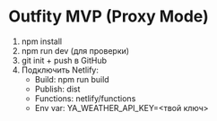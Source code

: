 # Outfity MVP (Proxy Mode)
1. npm install
2. npm run dev (для проверки)
3. git init + push в GitHub
4. Подключить Netlify:
   - Build: npm run build
   - Publish: dist
   - Functions: netlify/functions
   - Env var: YA_WEATHER_API_KEY=<твой ключ>
